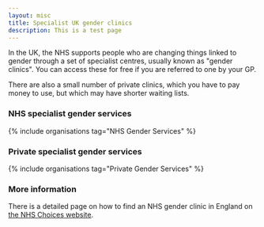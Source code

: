 ```yaml
---
layout: misc
title: Specialist UK gender clinics
description: This is a test page
---
```


In the UK, the NHS supports people who are changing things linked to gender through a set of specialist centres, usually known as "gender clinics". You can access these for free if you are referred to one by your GP.

There are also a small number of private clinics, which you have to pay money to use, but which may have shorter waiting lists.

### NHS specialist gender services

{% include organisations tag="NHS Gender Services" %}

### Private specialist gender services

{% include organisations tag="Private Gender Services" %}

### More information

There is a detailed page on how to find an NHS gender clinic in England on [the NHS Choices website](https://www.nhs.uk/live-well/healthy-body/how-to-find-an-nhs-gender-identity-clinic/).
